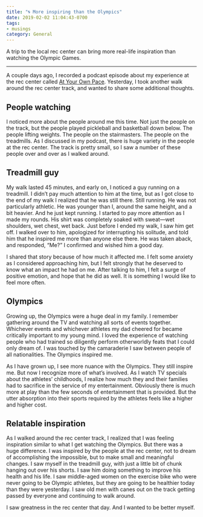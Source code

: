 ```yaml
---
title: "🌀 More inspiring than the Olympics"
date: 2019-02-02 11:04:43-0700
tags:
- musings
category: General
---
```


A trip to the local rec center can bring more real-life inspiration than watching the Olympic Games.

***

A couple days ago, I recorded a podcast episode about my experience at the rec center called [At Your Own Pace](https://www.bennorris.org/2019/01/31/at-your-own-pace). Yesterday, I took another walk around the rec center track, and wanted to share some additional thoughts.

## People watching
I noticed more about the people around me this time. Not just the people on the track, but the people played pickleball and basketball down below. The people lifting weights. The people on the stairmasters. The people on the treadmills. As I discussed in my podcast, there is huge variety in the people at the rec center. The track is pretty small, so I saw a number of these people over and over as I walked around.

## Treadmill guy
My walk lasted 45 minutes, and early on, I noticed a guy running on a treadmill. I didn’t pay much attention to him at the time, but as I got close to the end of my walk I realized that he was still there. Still running. He was not particularly athletic. He was younger than I, around the same height, and a bit heavier. And he just kept running. I started to pay more attention as I made my rounds. His shirt was completely soaked with sweat—wet shoulders, wet chest, wet back. Just before I ended my walk, I saw him get off. I walked over to him, apologized for interrupting his solitude, and told him that he inspired me more than anyone else there. He was taken aback, and responded, “Me?” I confirmed and wished him a good day.

I shared that story because of how much it affected me. I felt some anxiety as I considered approaching him, but I felt strongly that he deserved to know what an impact he had on me. After talking to him, I felt a surge of positive emotion, and hope that he did as well. It is something I would like to feel more often.

## Olympics
Growing up, the Olympics were a huge deal in my family. I remember gathering around the TV and watching all sorts of events together. Whichever events and whichever athletes my dad cheered for became critically important to my young mind. I loved the experience of watching people who had trained so diligently perform otherworldly feats that I could only dream of. I was touched by the camaraderie I saw between people of all nationalities. The Olympics inspired me.

As I have grown up, I see more nuance with the Olympics. They still inspire me. But now I recognize more of what’s involved. As I watch TV specials about the athletes’ childhoods, I realize how much they and their families had to sacrifice in the service of my entertainment. Obviously there is much more at play than the few seconds of entertainment that is provided. But the utter absorption into their sports required by the athletes feels like a higher and higher cost.

## Relatable inspiration
As I walked around the rec center track, I realized that I was feeling inspiration similar to what I get watching the Olympics. But there was a huge difference. I was inspired by the people at the rec center, not to dream of accomplishing the impossible, but to make small and meaningful changes. I saw myself in the treadmill guy, with just a little bit of chunk hanging out over his shorts. I saw him doing something to improve his health and his life. I saw middle-aged women on the exercise bike who were never going to be Olympic athletes, but they are going to be healthier today than they were yesterday. I saw old men with canes out on the track getting passed by everyone and continuing to walk around.

I saw greatness in the rec center that day. And I wanted to be better myself.